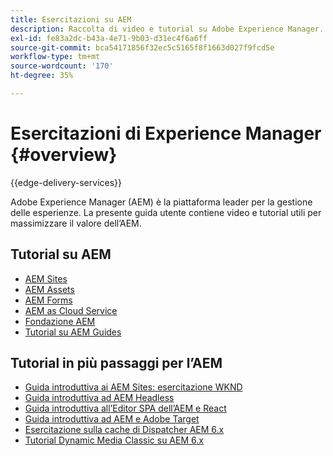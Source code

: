 ```yaml
---
title: Esercitazioni su AEM
description: Raccolta di video e tutorial su Adobe Experience Manager.
exl-id: fe83a2dc-b43a-4e71-9b03-d31ec4f6a6ff
source-git-commit: bca54171856f32ec5c5165f8f1663d027f9fcd5e
workflow-type: tm+mt
source-wordcount: '170'
ht-degree: 35%

---
```


# Esercitazioni di Experience Manager {#overview}

{{edge-delivery-services}}

Adobe Experience Manager (AEM) è la piattaforma leader per la gestione delle esperienze. La presente guida utente contiene video e tutorial utili per massimizzare il valore dell’AEM.

## Tutorial su AEM

+ [AEM Sites](https://experienceleague.adobe.com/docs/experience-manager-learn/sites/overview.html)
+ [AEM Assets](https://experienceleague.adobe.com/docs/experience-manager-learn/assets/overview.html)
+ [AEM Forms](https://experienceleague.adobe.com/docs/experience-manager-learn/forms/overview.html)
+ [AEM as Cloud Service](https://experienceleague.adobe.com/docs/experience-manager-learn/cloud-service/overview.html?lang=it)
+ [Fondazione AEM](https://experienceleague.adobe.com/docs/experience-manager-learn/foundation/overview.html)
+ [Tutorial su AEM Guides](https://experienceleague.adobe.com/docs/experience-manager-guides-learn/tutorials/overview.html)

## Tutorial in più passaggi per l’AEM

+ [Guida introduttiva ai AEM Sites: esercitazione WKND](https://experienceleague.adobe.com/docs/experience-manager-learn/getting-started-wknd-tutorial-develop/overview.html?lang=it)
+ [Guida introduttiva ad AEM Headless](https://experienceleague.adobe.com/docs/experience-manager-learn/getting-started-with-aem-headless/overview.html?lang=it)
+ [Guida introduttiva all’Editor SPA dell’AEM e React](https://experienceleague.adobe.com/docs/experience-manager-learn/spa-react-tutorial/overview.html)
+ [Guida introduttiva ad AEM e Adobe Target](https://experienceleague.adobe.com/docs/experience-manager-learn/aem-target-tutorial/overview.html)
+ [Esercitazione sulla cache di Dispatcher AEM 6.x](https://experienceleague.adobe.com/docs/experience-manager-learn/dispatcher-tutorial/overview.html)
+ [Tutorial Dynamic Media Classic su AEM 6.x](https://experienceleague.adobe.com/docs/experience-manager-learn/dynamic-media-classic-tutorial/overview.html)
